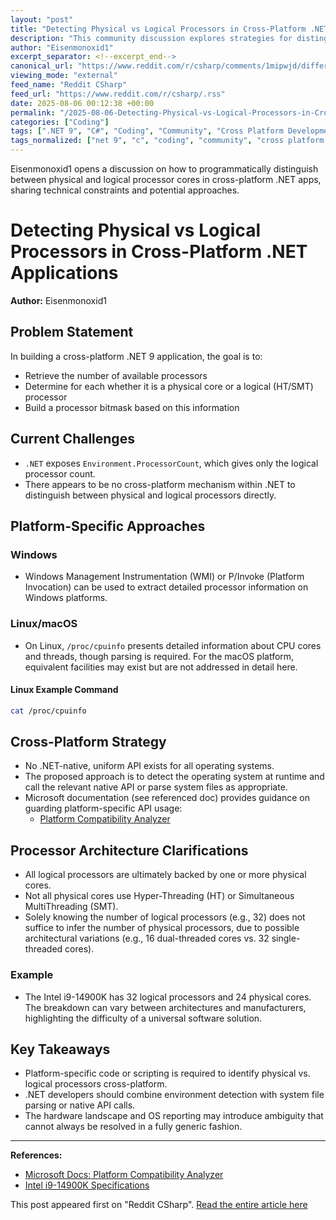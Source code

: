 ```yaml
---
layout: "post"
title: "Detecting Physical vs Logical Processors in Cross-Platform .NET Applications"
description: "This community discussion explores strategies for distinguishing between physical and logical processor cores within a cross-platform .NET 9 application. The author examines current API limitations, platform-specific approaches for Windows, Linux, and macOS, and clarifies processor architecture concepts such as Hyper-Threading and Simultaneous MultiThreading (SMT). The thread highlights both code-level solutions and hardware constraints developers should know about."
author: "Eisenmonoxid1"
excerpt_separator: <!--excerpt_end-->
canonical_url: "https://www.reddit.com/r/csharp/comments/1mipwjd/differentiating_between_physical_and_logical/"
viewing_mode: "external"
feed_name: "Reddit CSharp"
feed_url: "https://www.reddit.com/r/csharp/.rss"
date: 2025-08-06 00:12:38 +00:00
permalink: "/2025-08-06-Detecting-Physical-vs-Logical-Processors-in-Cross-Platform-NET-Applications.html"
categories: ["Coding"]
tags: [".NET 9", "C#", "Coding", "Community", "Cross Platform Development", "Environment.ProcessorCount", "HT", "Linux", "Logical Processor", "Macos", "Performance Optimization", "Physical Core", "Platform Invocation", "Processor Detection", "SMT", "Windows API", "WMI"]
tags_normalized: ["net 9", "c", "coding", "community", "cross platform development", "environment dot processorcount", "ht", "linux", "logical processor", "macos", "performance optimization", "physical core", "platform invocation", "processor detection", "smt", "windows api", "wmi"]
---
```


Eisenmonoxid1 opens a discussion on how to programmatically distinguish between physical and logical processor cores in cross-platform .NET apps, sharing technical constraints and potential approaches.<!--excerpt_end-->

# Detecting Physical vs Logical Processors in Cross-Platform .NET Applications

**Author:** Eisenmonoxid1

## Problem Statement

In building a cross-platform .NET 9 application, the goal is to:

- Retrieve the number of available processors
- Determine for each whether it is a physical core or a logical (HT/SMT) processor
- Build a processor bitmask based on this information

## Current Challenges

- `.NET` exposes `Environment.ProcessorCount`, which gives only the logical processor count.
- There appears to be no cross-platform mechanism within .NET to distinguish between physical and logical processors directly.

## Platform-Specific Approaches

### Windows

- Windows Management Instrumentation (WMI) or P/Invoke (Platform Invocation) can be used to extract detailed processor information on Windows platforms.

### Linux/macOS

- On Linux, `/proc/cpuinfo` presents detailed information about CPU cores and threads, though parsing is required. For the macOS platform, equivalent facilities may exist but are not addressed in detail here.

#### Linux Example Command

```bash
cat /proc/cpuinfo
```

## Cross-Platform Strategy

- No .NET-native, uniform API exists for all operating systems.
- The proposed approach is to detect the operating system at runtime and call the relevant native API or parse system files as appropriate.
- Microsoft documentation (see referenced doc) provides guidance on guarding platform-specific API usage:
  - [Platform Compatibility Analyzer](https://learn.microsoft.com/en-us/dotnet/standard/analyzers/platform-compat-analyzer#guard-platform-specific-apis-with-guard-methods)

## Processor Architecture Clarifications

- All logical processors are ultimately backed by one or more physical cores.
- Not all physical cores use Hyper-Threading (HT) or Simultaneous MultiThreading (SMT).
- Solely knowing the number of logical processors (e.g., 32) does not suffice to infer the number of physical processors, due to possible architectural variations (e.g., 16 dual-threaded cores vs. 32 single-threaded cores).

### Example

- The Intel i9-14900K has 32 logical processors and 24 physical cores. The breakdown can vary between architectures and manufacturers, highlighting the difficulty of a universal software solution.

## Key Takeaways

- Platform-specific code or scripting is required to identify physical vs. logical processors cross-platform.
- .NET developers should combine environment detection with system file parsing or native API calls.
- The hardware landscape and OS reporting may introduce ambiguity that cannot always be resolved in a fully generic fashion.

---
**References:**

- [Microsoft Docs: Platform Compatibility Analyzer](https://learn.microsoft.com/en-us/dotnet/standard/analyzers/platform-compat-analyzer#guard-platform-specific-apis-with-guard-methods)
- [Intel i9-14900K Specifications](https://www.intel.com/content/www/us/en/products/sku/236773/intel-core-i9-processor-14900k-36m-cache-up-to-6-00-ghz/specifications.html)

This post appeared first on "Reddit CSharp". [Read the entire article here](https://www.reddit.com/r/csharp/comments/1mipwjd/differentiating_between_physical_and_logical/)
